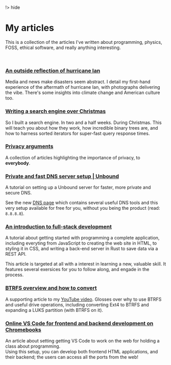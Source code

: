!> hide

<head>
    <title>My articles</title>
</head>

# My articles

This is a collection of the articles I've written about programming, physics,
FOSS, ethical software, and really anything interesting.

<br>

### [An outside reflection of hurricane Ian](news-societal-perspective-hurricane-ian.html)

Media and news make disasters seem abstract. I detail my first-hand experience
of the aftermath of hurricane Ian, with photographs delivering the vibe. There's
some insights into climate change and American culture too.

### [Writing a search engine over Christmas](search-engine.html)

So I built a search engine. In two and a half weeks. During Christmas. This will
teach you about how they work, how incredible binary trees are, and how to
harness sorted iterators for super-fast query response times.

### [Privacy arguments](privacy-arguments/)

A collection of articles highlighting the importance of privacy, to
**everybody**.

### [Private and fast DNS server setup | Unbound](dns-unbound-setup.html)

A tutorial on setting up a Unbound server for faster, more private and secure
DNS.

See the new [DNS page](/dns/) which contains several useful DNS tools and this
very setup available for free for you, without you being the product (read:
`8.8.8.8`).

### [An introduction to full-stack development](beginner-programming.html)

A tutorial about getting started with programming a complete application,
including everyting from JavaScript to creating the web site in HTML, to styling
it in CSS, and writing a back-end server in Rust to save data via a REST API.

This article is targeted at all with a interest in learning a new, valuable
skill. It features several exersices for you to follow along, and engade in the
process.

### [BTRFS overview and how to convert](btrfs-overview.html)

A supporting article to my [YouTube video](https://youtu.be/mDKvOKyd8lc).
Glosses over why to use BTRFS and useful drive operations, including converting
Ext4 to BTRFS and expanding a LUKS partition (with BTRFS on it).

### [Online VS Code for frontend and backend development on Chromebooks](code-online.html)

An article about setting getting VS Code to work on the web for holding a class
about programming. <br> Using this setup, you can develop both frontend HTML
applications, and their backend; the users can access all the ports from the
web!
